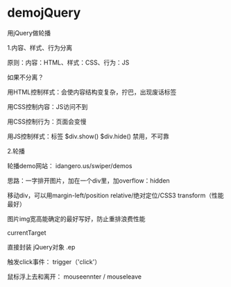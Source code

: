 # demojQuery
用jQuery做轮播

1.内容、样式、行为分离

原则：内容：HTML、样式：CSS、行为：JS

如果不分离？

用HTML控制样式：会使内容结构变复杂，拧巴，出现废话标签

用CSS控制内容：JS访问不到

用CSS控制行为：页面会变慢

用JS控制样式：标签 $div.show() $div.hide() 禁用，不可靠

2.轮播

轮播demo网站： idangero.us/swiper/demos

思路：一字排开图片，加在一个div里，加overflow：hidden

移动div，可以用margin-left/position relative/绝对定位/CSS3 transform（性能最好）

图片img宽高能确定的最好写好，防止重排浪费性能

currentTarget

直接封装 jQuery对象 .ep

触发click事件： trigger（'click'）

鼠标浮上去和离开： mouseennter / mouseleave